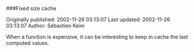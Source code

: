 ###Fixed size cache

Originally published: 2002-11-26 03:13:07
Last updated: 2002-11-26 03:13:07
Author: Sébastien Keim

When a function is expensive, it can be interesting to keep in cache the last computed values.